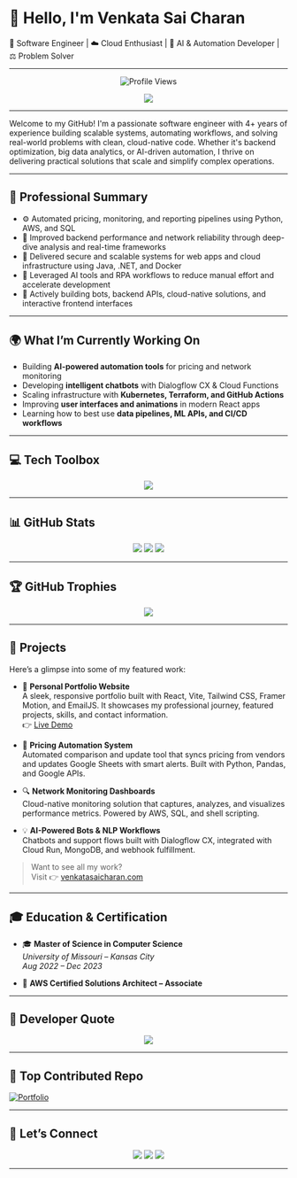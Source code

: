 # 👋 Hello, I'm Venkata Sai Charan

🌟 Software Engineer | ☁️ Cloud Enthusiast | 🧠 AI & Automation Developer | ⚖️ Problem Solver

---

<p align="center">
  <img src="https://komarev.com/ghpvc/?username=saicharankarasala&label=Profile%20views&color=brightgreen&style=flat" alt="Profile Views"/>
</p>

<p align="center">
  <img src="https://readme-typing-svg.herokuapp.com?font=Fira+Code&weight=500&size=22&pause=1000&color=36BCF7&center=true&vCenter=true&width=600&lines=Passionate+about+Automation+%26+AI;Fullstack+Cloud+Developer;Lifelong+Learner+and+Problem+Solver"/>
</p>

---

Welcome to my GitHub! I'm a passionate software engineer with 4+ years of experience building scalable systems, automating workflows, and solving real-world problems with clean, cloud-native code. Whether it's backend optimization, big data analytics, or AI-driven automation, I thrive on delivering practical solutions that scale and simplify complex operations.

---

## 💼 Professional Summary

- ⚙️ Automated pricing, monitoring, and reporting pipelines using Python, AWS, and SQL
- 🧩 Improved backend performance and network reliability through deep-dive analysis and real-time frameworks
- 🔗 Delivered secure and scalable systems for web apps and cloud infrastructure using Java, .NET, and Docker
- 🧠 Leveraged AI tools and RPA workflows to reduce manual effort and accelerate development
- 🚀 Actively building bots, backend APIs, cloud-native solutions, and interactive frontend interfaces

---

## 🌍 What I’m Currently Working On

- Building **AI-powered automation tools** for pricing and network monitoring  
- Developing **intelligent chatbots** with Dialogflow CX & Cloud Functions  
- Scaling infrastructure with **Kubernetes, Terraform, and GitHub Actions**  
- Improving **user interfaces and animations** in modern React apps  
- Learning how to best use **data pipelines, ML APIs, and CI/CD workflows**

---

## 💻 Tech Toolbox

<!-- SKILLS BLOCK -->
<p align="center">
  <img src="https://skillicons.dev/icons?i=python,java,js,ts,react,nextjs,html,css,tailwind,git,github,linux,docker,kubernetes,aws,gcp,azure,mongodb,mysql,postgres,vercel,figma,netlify,bash,vite,graphql,nodejs,express,jupyter" />
</p>

---

## 📊 GitHub Stats

<p align="center">
  <img src="https://github-readme-stats.vercel.app/api?username=saicharankarasala&show_icons=true&theme=react" />
  <img src="https://github-readme-stats.vercel.app/api/top-langs/?username=saicharankarasala&layout=compact&theme=react" />
  <img src="https://streak-stats.demolab.com/?user=saicharankarasala&theme=react&hide_border=true" />
</p>

---

## 🏆 GitHub Trophies

<p align="center">
  <img src="https://github-profile-trophy.vercel.app/?username=saicharankarasala&theme=monokai&no-frame=true&row=1&title=Followers,Stars,Commits,Repositories,PullRequest" />
</p>

---

## 🚀 Projects

Here’s a glimpse into some of my featured work:

- 🌟 **Personal Portfolio Website**  
  A sleek, responsive portfolio built with React, Vite, Tailwind CSS, Framer Motion, and EmailJS. It showcases my professional journey, featured projects, skills, and contact information.  
  👉 [Live Demo](https://www.venkatasaicharan.com)

- 🤖 **Pricing Automation System**  
  Automated comparison and update tool that syncs pricing from vendors and updates Google Sheets with smart alerts. Built with Python, Pandas, and Google APIs.

- 🔍 **Network Monitoring Dashboards**  
  Cloud-native monitoring solution that captures, analyzes, and visualizes performance metrics. Powered by AWS, SQL, and shell scripting.

- 💡 **AI-Powered Bots & NLP Workflows**  
  Chatbots and support flows built with Dialogflow CX, integrated with Cloud Run, MongoDB, and webhook fulfillment.

> Want to see all my work?  
Visit 👉 [venkatasaicharan.com](https://www.venkatasaicharan.com)

---

## 🎓 Education & Certification

- 🎓 **Master of Science in Computer Science**  
  *University of Missouri – Kansas City*  
  *Aug 2022 – Dec 2023*

- 📄 **AWS Certified Solutions Architect – Associate**

---

## 💬 Developer Quote

<p align="center">
  <img src="https://quotes-github-readme.vercel.app/api?type=horizontal&theme=radical" />
</p>

---

## 📆 Top Contributed Repo

[![Portfolio](https://github-readme-stats.vercel.app/api/pin/?username=saicharankarasala&repo=Portfolio&theme=react)](https://github.com/saicharankarasala/Portfolio)

---

## 📢 Let’s Connect

<p align="center">
  <a href="https://linkedin.com/in/sai-charan-k-v"><img src="https://img.shields.io/badge/LinkedIn-%230077B5.svg?logo=linkedin&logoColor=white" /></a>
  <a href="mailto:kvscharan11@gmail.com"><img src="https://img.shields.io/badge/Email-D14836?logo=gmail&logoColor=white" /></a>
  <a href="https://www.venkatasaicharan.com"><img src="https://img.shields.io/badge/Portfolio-%23000000.svg?logo=vercel&logoColor=white" /></a>
</p>

---

<!-- Crafted with ❤️ by Venkata Sai Charan Karasala -->
